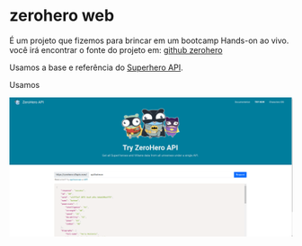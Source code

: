 # zerohero web

É um projeto que fizemos para brincar em um bootcamp Hands-on ao vivo.
você irá encontrar o fonte do projeto em:
[github zerohero](https://github.com/jeffotoni/gzerohero)

Usamos a base e referência do [Superhero API](https://superheroapi.com/index.html).


Usamos 

![alt text](capazerohero.png "zerohero")
